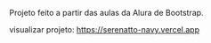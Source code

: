 Projeto feito a partir das aulas da Alura de Bootstrap.

visualizar projeto: https://serenatto-navy.vercel.app
